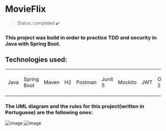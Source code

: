 <h1> MovieFlix </h1>

> Status: completed ✔️

### This project was build in order to practice TDD and security in Java with Spring Boot.
## Technologies used:

<table>
  <tr>
    <td>Java</td>
    <td>Spring Boot</td>
    <td>Maven</td>
     <td>H2</td>
    <td>Postman</td>
    <td>Junit 5</td>
    <td>Mockito</td>
    <td>JWT</td>
    <td>OAuth 2</td>
    <td>Spring Tool Suite 4</td>
  </tr>
</table>

### The UML diagram and the rules for this project(written in Portuguese) are the following ones:

![image](https://github.com/Rafaelse6/client-crud/assets/64181619/06175bda-d4ea-4778-ac5c-4a13d3b52d6c)
![image](https://github.com/Rafaelse6/client-crud/assets/64181619/df05a271-10c4-42b8-b97d-275f57531cc9)

